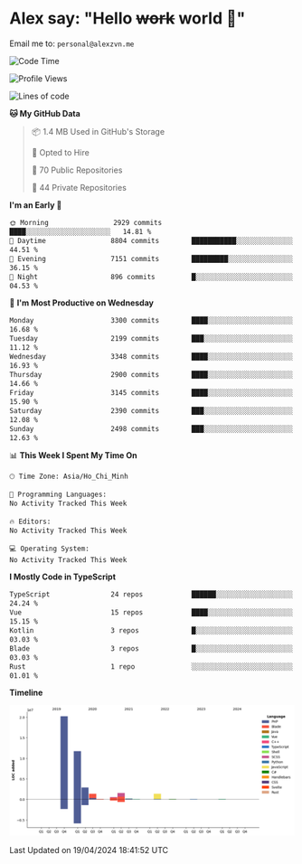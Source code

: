# Alex say: "Hello ~~work~~ world 🐾"
Email me to: `personal@alexzvn.me`

<!--START_SECTION:waka-->
![Code Time](http://img.shields.io/badge/Code%20Time-1%2C066%20hrs%2055%20mins-blue)

![Profile Views](http://img.shields.io/badge/Profile%20Views-0-blue)

![Lines of code](https://img.shields.io/badge/From%20Hello%20World%20I%27ve%20Written-40.3%20million%20lines%20of%20code-blue)

**🐱 My GitHub Data** 

> 📦 1.4 MB Used in GitHub's Storage 
 > 
> 💼 Opted to Hire
 > 
> 📜 70 Public Repositories 
 > 
> 🔑 44 Private Repositories 
 > 
**I'm an Early 🐤** 

```text
🌞 Morning                2929 commits        ████░░░░░░░░░░░░░░░░░░░░░   14.81 % 
🌆 Daytime                8804 commits        ███████████░░░░░░░░░░░░░░   44.51 % 
🌃 Evening                7151 commits        █████████░░░░░░░░░░░░░░░░   36.15 % 
🌙 Night                  896 commits         █░░░░░░░░░░░░░░░░░░░░░░░░   04.53 % 
```
📅 **I'm Most Productive on Wednesday** 

```text
Monday                   3300 commits        ████░░░░░░░░░░░░░░░░░░░░░   16.68 % 
Tuesday                  2199 commits        ███░░░░░░░░░░░░░░░░░░░░░░   11.12 % 
Wednesday                3348 commits        ████░░░░░░░░░░░░░░░░░░░░░   16.93 % 
Thursday                 2900 commits        ████░░░░░░░░░░░░░░░░░░░░░   14.66 % 
Friday                   3145 commits        ████░░░░░░░░░░░░░░░░░░░░░   15.90 % 
Saturday                 2390 commits        ███░░░░░░░░░░░░░░░░░░░░░░   12.08 % 
Sunday                   2498 commits        ███░░░░░░░░░░░░░░░░░░░░░░   12.63 % 
```


📊 **This Week I Spent My Time On** 

```text
🕑︎ Time Zone: Asia/Ho_Chi_Minh

💬 Programming Languages: 
No Activity Tracked This Week

🔥 Editors: 
No Activity Tracked This Week

💻 Operating System: 
No Activity Tracked This Week
```

**I Mostly Code in TypeScript** 

```text
TypeScript               24 repos            ██████░░░░░░░░░░░░░░░░░░░   24.24 % 
Vue                      15 repos            ████░░░░░░░░░░░░░░░░░░░░░   15.15 % 
Kotlin                   3 repos             █░░░░░░░░░░░░░░░░░░░░░░░░   03.03 % 
Blade                    3 repos             █░░░░░░░░░░░░░░░░░░░░░░░░   03.03 % 
Rust                     1 repo              ░░░░░░░░░░░░░░░░░░░░░░░░░   01.01 % 
```



**Timeline**

![Lines of Code chart](https://raw.githubusercontent.com/alexzvn/alexzvn/main/assets/bar_graph.png)


 Last Updated on 19/04/2024 18:41:52 UTC
<!--END_SECTION:waka-->
